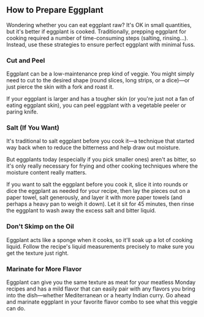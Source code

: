 ## How to Prepare Eggplant

Wondering whether you can eat eggplant raw? It's OK in small quantities, but it's better if eggplant is cooked.
Traditionally, prepping eggplant for cooking required a number of time-consuming steps (salting, rinsing...). Instead,
use these strategies to ensure perfect eggplant with minimal fuss.

### Cut and Peel

Eggplant can be a low-maintenance prep kind of veggie. You might simply need to cut to the desired shape (round slices,
long strips, or a dice)—or just pierce the skin with a fork and roast it.

If your eggplant is larger and has a tougher skin (or you're just not a fan of eating eggplant skin), you can peel
eggplant with a vegetable peeler or paring knife.

### Salt (If You Want)

It's traditional to salt eggplant before you cook it—a technique that started way back when to reduce the bitterness and
help draw out moisture.

But eggplants today (especially if you pick smaller ones) aren't as bitter, so it's only really necessary for frying and
other cooking techniques where the moisture content really matters.

If you want to salt the eggplant before you cook it, slice it into rounds or dice the eggplant as needed for your
recipe, then lay the pieces out on a paper towel, salt generously, and layer it with more paper towels (and perhaps a
heavy pan to weigh it down). Let it sit for 45 minutes, then rinse the eggplant to wash away the excess salt and bitter
liquid.

### Don't Skimp on the Oil

Eggplant acts like a sponge when it cooks, so it'll soak up a lot of cooking liquid. Follow the recipe's liquid
measurements precisely to make sure you get the texture just right.

### Marinate for More Flavor

Eggplant can give you the same texture as meat for your meatless Monday recipes and has a mild flavor that can easily
pair with any flavors you bring into the dish—whether Mediterranean or a hearty Indian curry. Go ahead and marinate
eggplant in your favorite flavor combo to see what this veggie can do.
